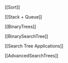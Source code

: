 [[Sort]]

[[Stack + Queue]]

[[BinaryTrees]]

[[BinarySearchTree]]

[[Search Tree Applications]]

[[AdvancedSearchTrees]]
